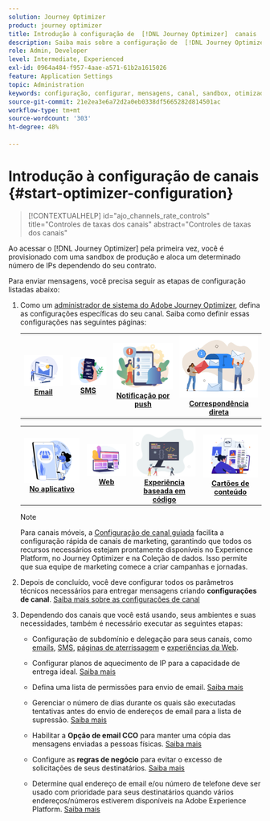 ```yaml
---
solution: Journey Optimizer
product: journey optimizer
title: Introdução à configuração de  [!DNL Journey Optimizer]  canais
description: Saiba mais sobre a configuração de  [!DNL Journey Optimizer]  canais
role: Admin, Developer
level: Intermediate, Experienced
exl-id: 0964a484-f957-4aae-a571-61b2a1615026
feature: Application Settings
topic: Administration
keywords: configuração, configurar, mensagens, canal, sandbox, otimizador
source-git-commit: 21e2ea3e6a72d2a0eb0338df5665282d814501ac
workflow-type: tm+mt
source-wordcount: '303'
ht-degree: 48%

---
```



# Introdução à configuração de canais {#start-optimizer-configuration}

>[!CONTEXTUALHELP]
>id="ajo_channels_rate_controls"
>title="Controles de taxas dos canais"
>abstract="Controles de taxas dos canais"

Ao acessar o [!DNL Journey Optimizer] pela primeira vez, você é provisionado com uma sandbox de produção e aloca um determinado número de IPs dependendo do seu contrato.

Para enviar mensagens, você precisa seguir as etapas de configuração listadas abaixo:

1. Como um [administrador de sistema do Adobe Journey Optimizer](../start/path/administrator.md), defina as configurações específicas do seu canal. Saiba como definir essas configurações nas seguintes páginas:

   <table style="table-layout:fixed"><tr style="border: 0;">
    <td><a href="../email/get-started-email-config.md"><img alt="email" src="../channels/assets/do-not-localize/email.png"></a>
    <div align="center"><a href="../email/get-started-email-config.md"><strong>Email</strong></a></div></td>
    <td><a href="../sms/sms-configuration.md"><img alt="SMS" src="../channels/assets/do-not-localize/sms.png"></a>
    <div align="center"><a href="../sms/sms-configuration.md"><strong>SMS</strong></a></div></td>
    <td><a href="../push/push-configuration.md"><img alt="push" src="../channels/assets/do-not-localize/push.png"></a>
    <div align="center"><a href="../push/push-configuration.md"><strong>Notificação por push</strong></a></div></td>
    <td><a href="../direct-mail/direct-mail-configuration.md"><img alt="Correspondência direta" src="../channels/assets/do-not-localize/direct-mail.jpg"></a>
    <div align="center"><a href="../direct-mail/direct-mail-configuration.md"><strong>Correspondência direta</strong></a></div></td>
    </tr></table>

   <table style="table-layout:fixed"><tr style="border: 0;">
    <td><a href="../in-app/inapp-configuration.md"><img alt="No aplicativo" src="../channels/assets/do-not-localize/inapp.jpg"></a>
    <div align="center"><a href="../in-app/inapp-configuration.md"><strong>No aplicativo</strong></a></div></td>
    <td><a href="../web/web-configuration.md"><img alt="Web" src="../channels/assets/do-not-localize/web.jpg"></a>
    <div align="center"><a href="../web/web-configuration.md"><strong>Web</strong></a></div></td>
    <td><a href="../code-based/code-based-configuration.md"><img alt="Experiência baseada em código" src="../channels/assets/do-not-localize/code.png"></a>
    <div align="center"><a href="../code-based/code-based-configuration.md"><strong>Experiência baseada em código</strong></a></div></td>
    <td><a href="../content-card/content-card-configuration-prereq.md"><img alt="Cartões de conteúdo" src="../channels/assets/do-not-localize/cards.png"></a>
    <div align="center"><a href="../content-card/content-card-configuration-prereq.md"><strong>Cartões de conteúdo</strong></a></div></td>
    </tr></table>

   >[!NOTE]
   >
   >Para canais móveis, a [Configuração de canal guiada](set-mobile-config.md) facilita a configuração rápida de canais de marketing, garantindo que todos os recursos necessários estejam prontamente disponíveis no Experience Platform, no Journey Optimizer e na Coleção de dados. Isso permite que sua equipe de marketing comece a criar campanhas e jornadas.

1. Depois de concluído, você deve configurar todos os parâmetros técnicos necessários para entregar mensagens criando **configurações de canal**. [Saiba mais sobre as configurações de canal](channel-surfaces.md)

1. Dependendo dos canais que você está usando, seus ambientes e suas necessidades, também é necessário executar as seguintes etapas:

   * Configuração de subdomínio e delegação para seus canais, como [emails](about-subdomain-delegation.md), [SMS](../sms/sms-subdomains.md), [páginas de aterrissagem](../landing-pages/lp-subdomains.md) e [experiências da Web](../web/web-delegated-subdomains.md).

   * Configurar planos de aquecimento de IP para a capacidade de entrega ideal. [Saiba mais](ip-warmup-gs.md)

   * Defina uma lista de permissões para envio de email. [Saiba mais](allow-list.md)

   * Gerenciar o número de dias durante os quais são executadas tentativas antes do envio de endereços de email para a lista de supressão. [Saiba mais](manage-suppression-list.md)

   * Habilitar a **Opção de email CCO** para manter uma cópia das mensagens enviadas a pessoas físicas. [Saiba mais](archiving-support.md#enable-bcc)

   * Configure as **regras de negócio** para evitar o excesso de solicitações de seus destinatários. [Saiba mais](../conflict-prioritization/rule-sets.md)

   * Determine qual endereço de email e/ou número de telefone deve ser usado com prioridade para seus destinatários quando vários endereços/números estiverem disponíveis na Adobe Experience Platform. [Saiba mais](primary-email-addresses.md)
